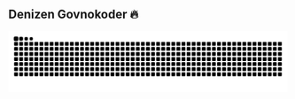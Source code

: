## Denizen Govnokoder 🔥

<img src="https://raw.githubusercontent.com/tizis0/tizis0/output/github-contribution-grid-snake-dark.svg" >

<!--
**tizis0/tizis0** is a ✨ _special_ ✨ repository because its `README.md` (this file) appears on your GitHub profile.

Here are some ideas to get you started:

- 🔭 I’m currently working on ...
- 🌱 I’m currently learning ...
- 👯 I’m looking to collaborate on ...
- 🤔 I’m looking for help with ...
- 💬 Ask me about ...
- 📫 How to reach me: ...
- 😄 Pronouns: ...
- ⚡ Fun fact: ...
-->
